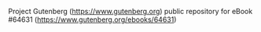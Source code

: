 Project Gutenberg (https://www.gutenberg.org) public repository for
eBook #64631 (https://www.gutenberg.org/ebooks/64631)
